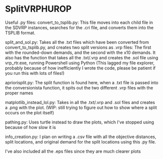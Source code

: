 # SplitVRPHUROP
Useful .py files:
convert_to_tsplib.py: This file moves into each child file in the SDVRP instances, searches for the .cri file, and converts them into the TSPLIB format.

split_and_sol.py: Takes all the .txt files which have been converted from convert_to_tsplib.py, and creates two split versions as .vrp files: 
The first with the rounded-down demands, and the second with the x10 demands.
It also has the function that takes all the .txt/.vrp and creates the .sol file using vrp_rtr.exe, running Powershell using Python (This lagged my file explorer, probably because
of how inefficiently I wrote the code, please be patient if you run this with lots of files!)

apriorisplit.py: The split function is found here, when a .txt file is passed into the conversionista function, it spits out the two different .vrp files with the proper names

matplotlib_instead_lol.py: Takes in all the .txt/.vrp and .sol files and creates a .png with the plot. (WIP: still trying to figure out how to show where a split occurs on the
plot itself)

pathing.py: Uses turtle instead to draw the plots, which I've stopped using because of how slow it is

info_creation.py: I plan on writing a .csv file with all the objective distances, split locations, and original demand for the split locations using this .py file.

I've also included all the .eps files since they are much clearer plots
